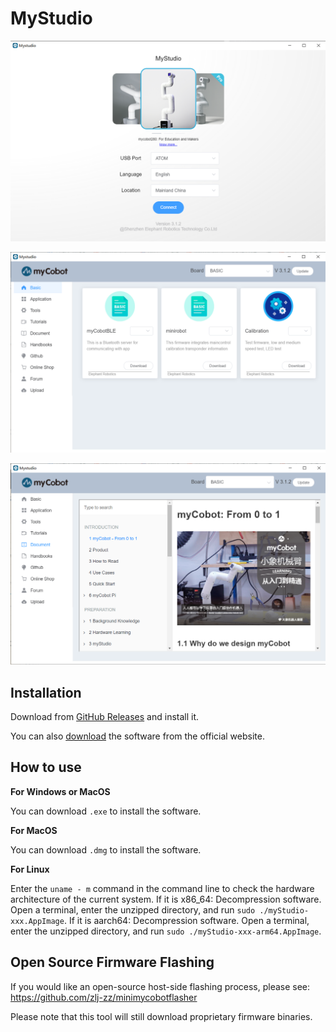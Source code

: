 # MyStudio

![demo 1](./res/display01.png)

![demo 2](./res/display02.png)

![demo 3](./res/display03.png)

## Installation

Download from [GitHub Releases](https://github.com/elephantrobotics/MyStudio/releases) and install it.

You can also [download](https://www.elephantrobotics.com/myCobot/#myStudio) the software from the official website.

## How to use

**For Windows or MacOS**

You can download `.exe` to install the software.

**For MacOS**

You can download `.dmg` to install the software.

**For Linux**

Enter the `uname - m` command in the command line to check the hardware architecture of the current system.
If it is x86_64:
Decompression software. Open a terminal, enter the unzipped directory, and run `sudo ./myStudio-xxx.AppImage`.
If it is aarch64:
Decompression software. Open a terminal, enter the unzipped directory, and run `sudo ./myStudio-xxx-arm64.AppImage`.

## Open Source Firmware Flashing

If you would like an open-source host-side flashing process, please see: <br/>
<https://github.com/zlj-zz/minimycobotflasher>

Please note that this tool will still download proprietary firmware binaries.
